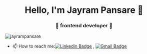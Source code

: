 
<h1 align="center"> Hello, I'm Jayram Pansare 👋 </h1>
<h3 align="center">🚀 frontend developer 🚀</h3>

<p align="left"> <img src="https://komarev.com/ghpvc/?username=jayram833" alt="jayrampansare" /> </p>


- 📫 How to reach me:[![Linkedin Badge](https://img.shields.io/badge/-LinkedIn-blue?style=flat-square&logo=Linkedin&logoColor=white&link=)](https://www.linkedin.com/in/jayram-pansare-311089148/) 
, [![Gmail Badge](https://img.shields.io/badge/-Gmail-c14438?style=flat-square&logo=Gmail&logoColor=white&link=mailto:jaypansare96@gmail.com)](mailto:jaypansare96@gmail.com)




